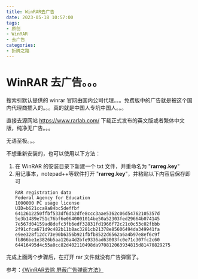 ```yaml
---
title: WinRAR去广告
date: 2023-05-18 10:57:00
tags: 
- 原创
- WinRAR
- 去广告
categories:
- 折腾之路
---
```


# WinRAR 去广告。。。

搜索引默认提供的 winrar 官网由国内公司代理。。。免费版中的广告就是被这个国内代理商插入的。。。真的就是中国人专坑中国人。。。

直接去源网站 https://www.rarlab.com/ 下载正式发布的英文版或者繁体中文版，纯净无广告。。。

无语至极。。。

不想重新安装的，也可以使用以下方法：

1. 在 WinRAR 的安装目录下新建一个 txt 文件，并重命名为 "**rarreg.key**"
2. 用记事本，notepad++等软件打开 "**rarreg.key**"，并粘贴以下内容后保存即可
	~~~ shell
	RAR registration data  
	Federal Agency for Education  
	1000000 PC usage license  
	UID=b621cca9a84bc5deffbf  
	6412612250ffbf533df6db2dfe8ccc3aae5362c06d54762105357d  
	5e3b1489e751c76bf6e0640001014be50a52303fed29664b074145  
	7e567d04159ad8defc3fb6edf32831fd1966f72c21c0c53c02fbbb  
	2f91cfca671d9c482b11b8ac3281cb21378e85606494da349941fa  
	e9ee328f12dc73e90b6356b921fbfb8522d6562a6a4b97e8ef6c9f  
	fb866be1e3826b5aa126a4d2bfe9336ad63003fc0e71c307fc2c60  
	64416495d4c55a0cc82d402110498da970812063934815d81470829275
	~~~

完成上面两个步骤后，在打开 rar 文件就没有广告弹窗了。


参考：[《WinRAR去除 屏蔽广告弹窗方法》](https://blog.csdn.net/qq_39313596/article/details/85169627)
